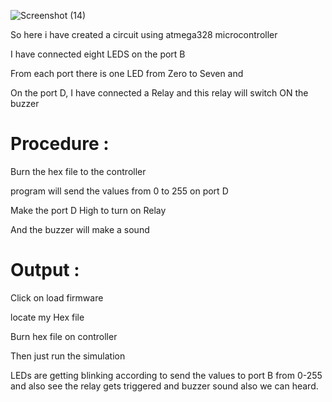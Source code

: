 ![Screenshot (14)](https://user-images.githubusercontent.com/94359739/144427659-aee655ce-0c16-43f9-9b54-8a9caf01db73.png)




So here i have created a circuit using atmega328 microcontroller 

I have connected eight LEDS on the port B

From each port there is one LED from Zero to Seven and 

On the port D, I have connected a Relay and this relay will switch ON the buzzer



#  Procedure :

 Burn the hex file to the controller
 
 program will send the values from 0 to 255 on port D
 
 Make the port D High to turn on Relay
 
 And the buzzer will make a sound
 
 
 # Output :
 
  Click on load firmware
  
  locate my Hex file
  
  Burn hex file on controller
  
  Then just run the simulation
  
  LEDs are getting blinking according to send the values to port B from 0-255 and also see the relay gets triggered and buzzer sound also we can heard.
  
  
